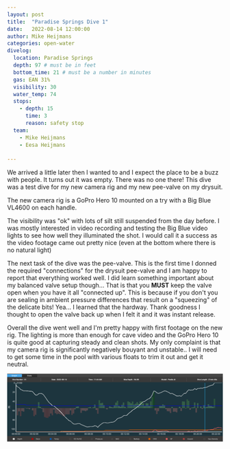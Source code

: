 ```yaml
---
layout: post
title:  "Paradise Springs Dive 1"
date:   2022-08-14 12:00:00
author: Mike Heijmans
categories: open-water
divelog:
  location: Paradise Springs
  depth: 97 # must be in feet
  bottom_time: 21 # must be a number in minutes
  gas: EAN 31%
  visibility: 30
  water_temp: 74
  stops:
    - depth: 15
      time: 3
      reason: safety stop
  team:
    - Mike Heijmans
    - Eesa Heijmans

---
```


We arrived a little later then I wanted to and I expect the place to be a buzz with people. It turns out it was empty. There was no one there! This dive was a test dive for my new camera rig and my new pee-valve on my drysuit.

The new camera rig is a GoPro Hero 10 mounted on a try with a Big Blue VL4600 on each handle.

The visibility was "ok" with lots of silt still suspended from the day before. I was mostly interested in video recording and testing the Big Blue video lights to see how well they illuminated the shot. I would call it a success as the video footage came out pretty nice (even at the bottom where there is no natural light)

The next task of the dive was the pee-valve. This is the first time I donned the required "connections" for the drysuit pee-valve and I am happy to report that everything worked well. I did learn something important about my balanced valve setup though... That is that you **MUST** keep the valve open when you have it all "connected up". This is because if you don't you are sealing in ambient pressure differences that result on a "squeezing" of the delicate bits! Yea... I learned that the hardway. Thank goodness I thought to open the valve back up when I felt it and it was instant release.

Overall the dive went well and I'm pretty happy with first footage on the new rig. The lighting is more than enough for cave video and the GoPro Hero 10 is quite good at capturing steady and clean shots. My only complaint is that my camera rig is significantly negatively bouyant and unstable.. I will need to get some time in the pool with various floats to trim it out and get it neutral.

<img width="800px" src="/imgs/dive-51-perdix.png"/>
